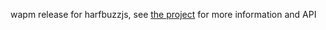 wapm release for harfbuzzjs, see [the project](https://github.com/harfbuzz/harfbuzzjs)
for more information and API